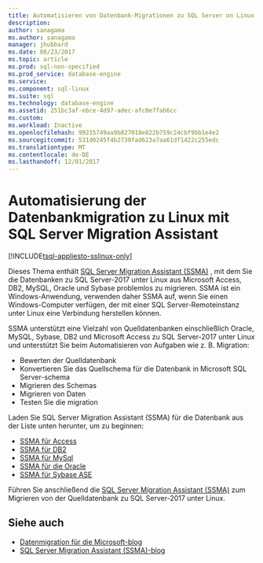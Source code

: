 ```yaml
---
title: Automatisieren von Datenbank-Migrationen zu SQL Server on Linux | Microsoft Docs
description: 
author: sanagama
ms.author: sanagama
manager: jhubbard
ms.date: 08/23/2017
ms.topic: article
ms.prod: sql-non-specified
ms.prod_service: database-engine
ms.service: 
ms.component: sql-linux
ms.suite: sql
ms.technology: database-engine
ms.assetid: 251bc3af-ebce-4d97-adec-afc0e7fab6cc
ms.custom: 
ms.workload: Inactive
ms.openlocfilehash: 99215749aa9b827018e822b759c24cbf9bb1e4e2
ms.sourcegitcommit: 531d0245f4b2730fad623a7aa61df1422c255edc
ms.translationtype: MT
ms.contentlocale: de-DE
ms.lasthandoff: 12/01/2017
---
```

# <a name="automate-database-migration-to-linux-with-the-sql-server-migration-assistant"></a>Automatisierung der Datenbankmigration zu Linux mit SQL Server Migration Assistant

[!INCLUDE[tsql-appliesto-sslinux-only](../includes/tsql-appliesto-sslinux-only.md)]

Dieses Thema enthält [SQL Server Migration Assistant (SSMA)](http://msdn.microsoft.com/library/mt613434.aspx) , mit dem Sie die Datenbanken zu SQL Server-2017 unter Linux aus Microsoft Access, DB2, MySQL, Oracle und Sybase problemlos zu migrieren. SSMA ist ein Windows-Anwendung, verwenden daher SSMA auf, wenn Sie einen Windows-Computer verfügen, der mit einer SQL Server-Remoteinstanz unter Linux eine Verbindung herstellen können. 

SSMA unterstützt eine Vielzahl von Quelldatenbanken einschließlich Oracle, MySQL, Sybase, DB2 und Microsoft Access zu SQL Server-2017 unter Linux und unterstützt Sie beim Automatisieren von Aufgaben wie z. B. Migration:

- Bewerten der Quelldatenbank
- Konvertieren Sie das Quellschema für die Datenbank in Microsoft SQL Server-schema
- Migrieren des Schemas
- Migrieren von Daten
- Testen Sie die migration

Laden Sie SQL Server Migration Assistant (SSMA) für die Datenbank aus der Liste unten herunter, um zu beginnen:
- [SSMA für Access](http://aka.ms/ssmaforaccess)
- [SSMA für DB2](http://aka.ms/ssmafordb2)
- [SSMA für MySql](http://aka.ms/ssmaformysql) 
- [SSMA für die Oracle](http://aka.ms/ssmafororacle)
- [SSMA für Sybase ASE](http://aka.ms/ssmaforsybase) 

Führen Sie anschließend die [SQL Server Migration Assistant (SSMA)](http://msdn.microsoft.com/library/mt613434.aspx) zum Migrieren von der Quelldatenbank zu SQL Server-2017 unter Linux.

## <a name="see-also"></a>Siehe auch
- [Datenmigration für die Microsoft-blog](http://blogs.msdn.microsoft.com/datamigration)
- [SQL Server Migration Assistant (SSMA)-blog](http://blogs.msdn.microsoft.com/ssma/)

